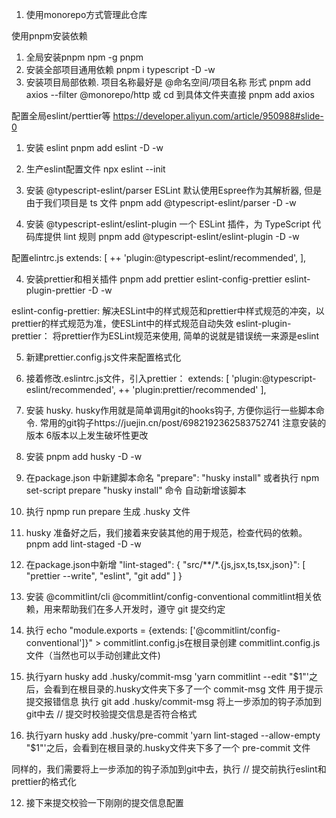 1. 使用monorepo方式管理此仓库

使用pnpm安装依赖
1. 全局安装pnpm 
  npm -g pnpm
2. 安装全部项目通用依赖
  pnpm i typescript -D -w
3. 安装项目局部依赖. 项目名称最好是 @命名空间/项目名称 形式 
  pnpm add axios --filter @monorepo/http
  或 cd 到具体文件夹直接
  pnpm add axios


配置全局eslint/perttier等 https://developer.aliyun.com/article/950988#slide-0

1. 安装 eslint
  pnpm add eslint -D -w

2. 生产eslint配置文件
  npx eslint --init

3. 安装 @typescript-eslint/parser ESLint 默认使用Espree作为其解析器, 但是由于我们项目是 ts 文件
  pnpm add @typescript-eslint/parser -D -w 

4. 安装 @typescript-eslint/eslint-plugin 一个 ESLint 插件，为 TypeScript 代码库提供 lint 规则
  pnpm add @typescript-eslint/eslint-plugin  -D -w 

  配置elintrc.js 
  extends: [
    ++  'plugin:@typescript-eslint/recommended', 
  ],

4. 安装prettier和相关插件
  pnpm  add prettier eslint-config-prettier eslint-plugin-prettier  -D -w

  eslint-config-prettier:
  解决ESLint中的样式规范和prettier中样式规范的冲突，以prettier的样式规范为准，使ESLint中的样式规范自动失效
  eslint-plugin-prettier：
  将prettier作为ESLint规范来使用, 简单的说就是错误统一来源是eslint

5. 新建prettier.config.js文件来配置格式化

6. 接着修改.eslintrc.js文件，引入prettier：
  extends: [
    'plugin:@typescript-eslint/recommended',
    ++ 'plugin:prettier/recommended' 
  ],

7. 安装 husky. husky作用就是简单调用git的hooks钩子, 方便你运行一些脚本命令.
  常用的git钩子https://juejin.cn/post/6982192362583752741
  注意安装的版本 6版本以上发生破坏性更改

  1. 安装 pnpm add husky -D -w
  2. 在package.json 中新建脚本命名  "prepare": "husky install" 
     或者执行 npm set-script prepare "husky install" 命令 自动新增该脚本
  3. 执行 npmp run prepare 生成 .husky 文件
  4. husky 准备好之后，我们接着来安装其他的用于规范，检查代码的依赖。
    pnpm add lint-staged -D -w
  5. 在package.json中新增
    "lint-staged": {
      "src/**/*.{js,jsx,ts,tsx,json}": [
        "prettier --write",
        "eslint",
        "git add"
      ]
  }
  

8. 安装 @commitlint/cli @commitlint/config-conventional commitlint相关依赖，用来帮助我们在多人开发时，遵守 git 提交约定

9. 执行 echo "module.exports = {extends: ['@commitlint/config-conventional']}" > commitlint.config.js在根目录创建 commitlint.config.js 文件（当然也可以手动创建此文件)

10. 执行yarn husky add .husky/commit-msg 'yarn commitlint --edit "$1"'之后，会看到在根目录的.husky文件夹下多了一个 commit-msg 文件 用于提示提交报错信息
  执行 git add .husky/commit-msg 将上一步添加的钩子添加到git中去
  // 提交时校验提交信息是否符合格式

11. 执行yarn husky add .husky/pre-commit 'yarn lint-staged --allow-empty "$1"'之后，会看到在根目录的.husky文件夹下多了一个 pre-commit 文件

  同样的，我们需要将上一步添加的钩子添加到git中去，执行
  // 提交前执行eslint和prettier的格式化

12. 接下来提交校验一下刚刚的提交信息配置

